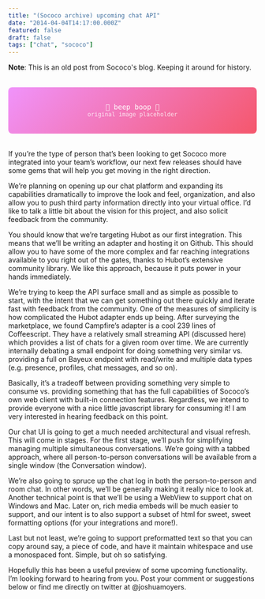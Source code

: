 ```yaml
---
title: "(Sococo archive) upcoming chat API"
date: "2014-04-04T14:17:00.000Z"
featured: false
draft: false
tags: ["chat", "sococo"]
---
```


**Note**: This is an old post from Sococo's blog. Keeping it around for history.

<div style="text-align: center; padding: 2rem; background: linear-gradient(135deg, #f093fb 0%, #f5576c 100%); border-radius: 8px; margin: 2rem 0; color: white; font-family: monospace;">
  🤖 beep boop 🤖<br>
  <small style="opacity: 0.8;">original image placeholder</small>
</div>

If you’re the type of person that’s been looking to get Sococo more integrated
into your team’s workflow, our next few releases should have some gems that will
help you get moving in the right direction.

We’re planning on opening up our chat platform and expanding its capabilities
dramatically to improve the look and feel, organization, and also allow you to
push third party information directly into your virtual office. I’d like to talk
a little bit about the vision for this project, and also solicit feedback from
the community.

You should know that we’re targeting Hubot as our first integration. This means
that we’ll be writing an adapter and hosting it on Github. This should allow you
to have some of the more complex and far reaching integrations available to you
right out of the gates, thanks to Hubot’s extensive community library. We like
this approach, because it puts power in your hands immediately.

We’re trying to keep the API surface small and as simple as possible to start,
with the intent that we can get something out there quickly and iterate fast
with feedback from the community. One of the measures of simplicity is how
complicated the Hubot adapter ends up being. After surveying the marketplace, we
found Campfire’s adapter is a cool 239 lines of Coffeescript. They have a
relatively small streaming API (discussed here) which provides a list of chats
for a given room over time. We are currently internally debating a small
endpoint for doing something very similar vs. providing a full on Bayeux
endpoint with read/write and multiple data types (e.g. presence, profiles, chat
messages, and so on).

Basically, it’s a tradeoff between providing something very simple to consume
vs. providing something that has the full capabilities of Sococo’s own web
client with built-in connection features. Regardless, we intend to provide
everyone with a nice little javascript library for consuming it! I am very
interested in hearing feedback on this point.

Our chat UI is going to get a much needed architectural and visual refresh. This
will come in stages. For the first stage, we’ll push for simplifying managing
multiple simultaneous conversations. We’re going with a tabbed approach, where
all person-to-person conversations will be available from a single window (the
Conversation window).

We’re also going to spruce up the chat log in both the person-to-person and room
chat. In other words, we’ll be generally making it really nice to look at.
Another technical point is that we’ll be using a WebView to support chat on
Windows and Mac. Later on, rich media embeds will be much easier to support, and
our intent is to also support a subset of html for sweet, sweet formatting
options (for your integrations and more!).

Last but not least, we’re going to support preformatted text so that you can
copy around say, a piece of code, and have it maintain whitespace and use a
monospaced font. Simple, but oh so satisfying.

Hopefully this has been a useful preview of some upcoming functionality. I’m
looking forward to hearing from you. Post your comment or suggestions below or
find me directly on twitter at @joshuamoyers.
